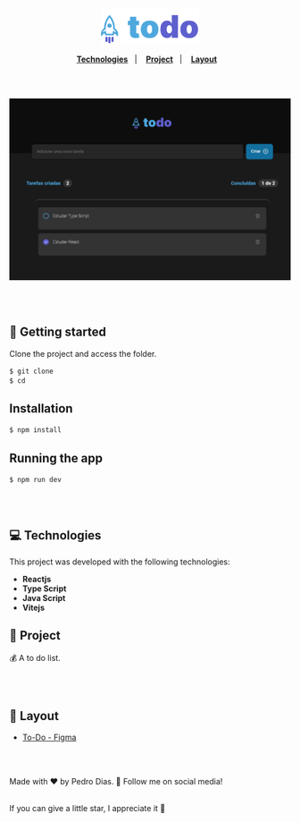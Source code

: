 <div align="center">
  <img alt="logo image" title="image" src="./src/assets/Logo.svg" width="35%" />
</div> 

<p align="center">
  <a href="#-Technologies"><b>Technologies</b></a>&nbsp;&nbsp;&nbsp;|&nbsp;&nbsp;&nbsp;
  <a href="#-Project"><b>Project</b></a>&nbsp;&nbsp;&nbsp;|&nbsp;&nbsp;&nbsp;
  <a href="#-Layout"><b>Layout</b></a>&nbsp;&nbsp;&nbsp;
</p>

<br></br>

<div align="center">
  <img alt="project image" title="image" src="img.png" />
</div> 

<br></br>

## 🚀 Getting started

Clone the project and access the folder.

```bash
$ git clone 
$ cd 
```

## Installation

```bash
$ npm install
```

## Running the app

```bash
$ npm run dev
```

<br></br>

## 💻 Technologies

This project was developed with the following technologies:
<b>
- Reactjs
- Type Script
- Java Script
- Vitejs
</b>

## 📄 Project
💰 A to do list.

<br></br>

## 🔖 Layout
- [To-Do - Figma](https://www.figma.com/file/v6gb4nemEKWQzWufY1AdDV/ToDo-List-(Copy)?node-id=0%3A1&t=dFB6fQN8qNazWevB-0)

<br></br>

Made with ♥ by Pedro Dias. 👋 Follow me on social media!<br></br>

If you can give a little star, I appreciate it 🤩
